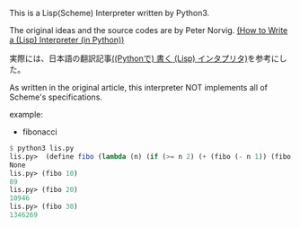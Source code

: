 This is a Lisp(Scheme) Interpreter written by Python3.

The original ideas and the source codes are by Peter Norvig.
[(How to Write a (Lisp) Interpreter (in Python))](http://norvig.com/lispy.html)


実際には、日本語の翻訳記事[((Pythonで) 書く (Lisp) インタプリタ)](http://www.aoky.net/articles/peter_norvig/lispy.htm)を参考にした。

As written in the original article, this interpreter NOT implements all of Scheme's specifications.


example:

- fibonacci 

```Scheme
$ python3 lis.py
lis.py>  (define fibo (lambda (n) (if (>= n 2) (+ (fibo (- n 1)) (fibo (- n 2))) 1)))
None
lis.py> (fibo 10)
89
lis.py> (fibo 20)
10946
lis.py> (fibo 30)
1346269
```
